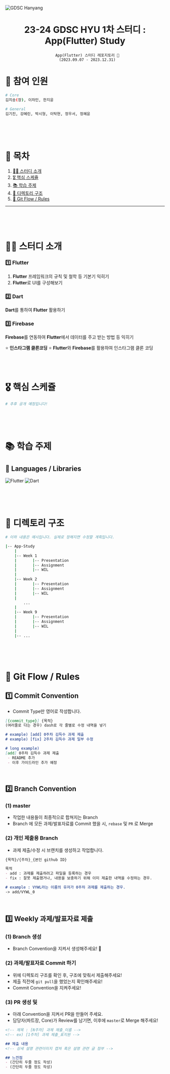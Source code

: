 ![GDSC Hanyang](https://media.discordapp.net/attachments/802076592825827332/1146391171879420004/GDSC_Hanyang_University_Vertical_color_cropped.png)

<div align='center'>
    <h1>23-24 GDSC HYU 1차 스터디 : App(Flutter) Study</h1>

```
  App(Flutter) 스터디 레포지토리 🙌
  (2023.09.07 - 2023.12.31)
```

</div>

# 🚀 참여 인원

```bash
# Core
김지송(장), 이차민, 한지윤

# General
김기진, 강혜린, 박시형, 이탁현, 정우서, 정혜윤
```

<br>
<br>
<br>

# 🥛 목차

1. [🙋‍♂️ 스터디 소개](#%EF%B8%8F-스터디-소개)
2. [🎖️ 핵심 스케쥴](#%EF%B8%8F-핵심-스케쥴)
3. [📚 학습 주제](#-학습-주제)
4. [📖 디렉토리 구조](#-디렉토리-구조)
5. [🙏 Git Flow / Rules](#-git-flow--rules)

---

<br>
<br>
<br>

# 🙋‍♂️ 스터디 소개

### 1️⃣ Flutter
1. **Flutter** 프레임워크의 규칙 및 철학 등 기본기 익히기
2. **Flutter**로 UI를 구성해보기

### 2️⃣ Dart
**Dart**를 통하여 **Flutter** 활용하기

### 3️⃣ Firebase
**Firebase**를 연동하여 **Flutter**에서 데이터를 주고 받는 방법 등 익히기

⭐ **인스타그램 클론코딩** ⭐
**Flutter**와 **Firebase**를 활용하여 인스타그램 클론 코딩


<br>
<br>

# 🎖️ 핵심 스케쥴

```bash
# 추후 공개 예정입니다!
```

<br>
<br>
<br>

# 📚 학습 주제

## 📃 Languages / Libraries

![Flutter](https://img.shields.io/badge/Flutter-02569B?style=for-the-badge&logo=flutter&logoColor=white)
![Dart](https://img.shields.io/badge/Dart-0175C2?style=for-the-badge&logo=dart&logoColor=white)

<br>
<br>
<br>

# 📖 디렉토리 구조

```bash
# 이하 내용은 예시입니다. 실제로 정해지면 수정할 계획입니다.

|-- App-Study
    |
    |-- Week 1
    |       |-- Presentation
    |       |-- Assignment
    |       |-- WIL
    |
    |-- Week 2
    |       |-- Presentation
    |       |-- Assignment
    |       |-- WIL
    |
        ...
    |
    |-- Week 9
    |       |-- Presentation
    |       |-- Assignment
    |       |-- WIL
    |
    |-- ...
```

<br>
<br>
<br>

# 🙏 Git Flow / Rules

## 1️⃣ Commit Convention

-   Commit Type만 영어로 작성합니다.

```Markdown
[{commit_type}] {목적}
(여러줄로 다는 경우) dash로 각 줄별로 수정 내역을 넣기

# example) [add] 0주차 김득수 과제 제출
# example) [fix] 2주차 김득수 과제 일부 수정

# long example)
[add] 0주차 김득수 과제 제출
 - README 추가
 - 이후 가이드라인 추가 예정
```

<br>

## 2️⃣ Branch Convention

### (1) master

-   작업한 내용들이 최종적으로 합쳐지는 Branch
-   Branch 에 모든 과제/발표자료를 Commit 했을 시, `rebase` 및 `PR` 로 Merge

### (2) 개인 제출용 Branch

-   과제 제출/수정 시 브랜치를 생성하고 작업합니다.

```Markdown
{목적}/{주차}_{본인 github ID}

목적
- add : 과제를 제출하려고 파일을 등록하는 경우
- fix : 잘못 제출했거나, 내용을 보충하기 위해 이미 제출한 내역을 수정하는 경우.

# example : VYWL라는 이름의 유저가 0주차 과제를 제출하는 경우.
-> add/VYWL_0
```

<br>

## 3️⃣ Weekly 과제/발표자료 제출

### (1) Branch 생성

-   Branch Convention을 지켜서 생성해주세요! 🙏

### (2) 과제/발표자료 Commit 하기

-   위에 디렉토리 구조를 확인 후, 구조에 맞춰서 제출해주세요!
-   제출 직전에 `git pull`을 했었는지 확인해주세요!
-   Commit Convention을 지켜주세요!

### (3) PR 생성 및

-   아래 Convention을 지켜서 PR을 만들어 주세요.
-   담당자(파트장, Core)가 Review를 남기면, 이후에 `master`로 Merge 해주세요!

```Markdown
<!-- 제목 : [N주차] 과제 제출_이름 -->
<!-- ex) [1주차] 과제 제출_표지원 -->

## 제출 내용
<!-- 상세 설명 관련이미지 캡쳐 혹은 설명 관련 글 첨부 -->

## 느낀점
- (간단히 두줄 정도 작성)
- (간단히 두줄 정도 작성)
```

<br>

